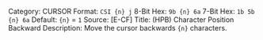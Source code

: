 Category: CURSOR
Format: `CSI {n} j`
8-Bit Hex: `9b {n} 6a`
7-Bit Hex: `1b 5b {n} 6a`
Default: `{n}` = `1`
Source: [E-CF]
Title: (HPB) Character Position Backward
Description: Move the cursor backwards `{n}` characters.
